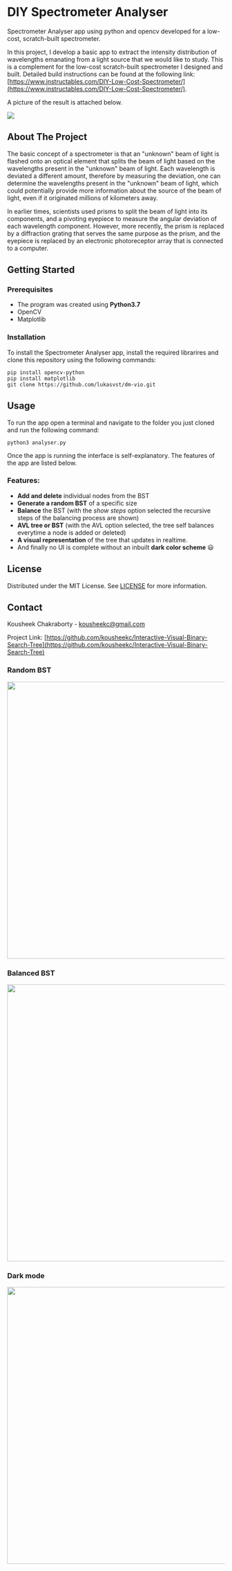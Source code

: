 # DIY Spectrometer Analyser
Spectrometer Analyser app using python and opencv developed for a low-cost, scratch-built spectrometer.

In this project, I develop a basic app to extract the intensity distribution of wavelengths emanating from a light source that we would like to study. This is a complement for the low-cost scratch-built spectrometer I designed and built. Detailed build instructions can be found at the following link: [https://www.instructables.com/DIY-Low-Cost-Spectrometer/](https://www.instructables.com/DIY-Low-Cost-Spectrometer/). 

A picture of the result is attached below.


<img src="media/balance_show_steps.gif">

## About The Project
The basic concept of a spectrometer is that an "unknown" beam of light is flashed onto an optical element that splits the beam of light based on the wavelengths present in the "unknown" beam of light. Each wavelength is deviated a different amount, therefore by measuring the deviation, one can determine the wavelengths present in the "unknown" beam of light, which could potentially provide more information about the source of the beam of light, even if it originated millions of kilometers away.

In earlier times, scientists used prisms to split the beam of light into its components, and a pivoting eyepiece to measure the angular deviation of each wavelength component. However, more recently, the prism is replaced by a diffraction grating that serves the same purpose as the prism, and the eyepiece is replaced by an electronic photoreceptor array that is connected to a computer. 

## Getting Started

### Prerequisites
* The program was created using **Python3.7**
* OpenCV
* Matplotlib

### Installation
To install the Spectrometer Analyser app, install the required librarires and clone this repository using the following commands:

```
pip install opencv-python
pip install matplotlib
git clone https://github.com/lukasvst/dm-vio.git
```

## Usage
To run the app open a terminal and navigate to the folder you just cloned and run the following command:
```
python3 analyser.py
```
Once the app is running the interface is self-explanatory. The features of the app are listed below.

### Features:
* **Add and delete** individual nodes from the BST
* **Generate a random BST** of a specific size
* **Balance** the BST (with the *show steps* option selected the recursive steps of the balancing process are shown)
* **AVL tree or BST** (with the AVL option selected, the tree self balances everytime a node is added or deleted)
* **A visual representation** of the tree that updates in realtime.
* And finally no UI is complete without an inbuilt **dark color scheme** :smiley:


## License
Distributed under the MIT License. See [LICENSE](LICENSE) for more information.

## Contact
Kousheek Chakraborty - kousheekc@gmail.com

Project Link: [https://github.com/kousheekc/Interactive-Visual-Binary-Search-Tree](https://github.com/kousheekc/Interactive-Visual-Binary-Search-Tree)


### Random BST

<img src="media/unbalanced.png" width=640>

### Balanced BST

<img src="media/balanced.png" width=640>


### Dark mode

<img src="media/dark_color_scheme.png" width=640>
